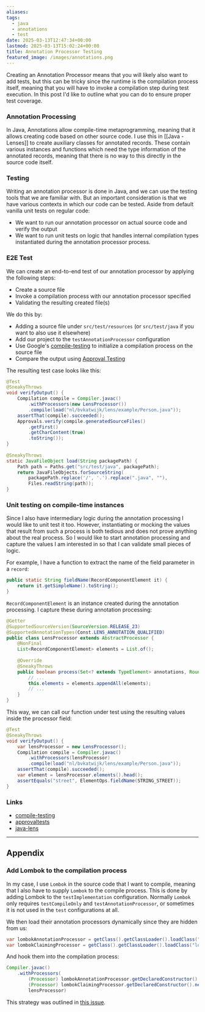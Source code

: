 ```yaml
---
aliases: 
tags:
  - java
  - annotations
  - test
date: 2025-03-13T12:47:34+00:00
lastmod: 2025-03-13T15:02:24+00:00
title: Annotation Processor Testing
featured_image: /images/annotations.png
---
```

Creating an Annotation Processor means that you will likely also want to add tests, but this can be tricky since the runtime is the compilation process itself, meaning that you will have to invoke a compilation step during test execution. In this post I'd like to outline what you can do to ensure proper test coverage.

### Annotation Processing
In Java, Annotations allow compile-time metaprogramming, meaning that it allows creating code based on other source code. I use this in [[Java - Lenses]] to create auxiliary classes for annotated records. These contain various instances and functions which need the type information of the annotated records, meaning that there is no way to this directly in the source code itself.

### Testing
Writing an annotation processor is done in Java, and we can use the testing tools that we are familiar with. But an important consideration is that we have various contexts in which our code can be tested. Aside from default vanilla unit tests on regular code:

- We want to run our annotation processor on actual source code and verify the output
- We want to run unit tests on logic that handles internal compilation types instantiated during the annotation processor process.

### E2E Test

We can create an end-to-end test of our annotation processor by applying the following steps:
- Create a source file
- Invoke a compilation process with our annotation processor specified
- Validating the resulting created file(s)

We do this by:
- Adding a source file under `src/test/resources` (or `src/test/java` if you want to also use it elsewhere)
- Add our project to the `testAnnotationProcessor` configuration
- Use Google's [compile-testing](https://mvnrepository.com/artifact/com.google.testing.compile/compile-testing) to initialize a compilation process on the source file
- Compare the output using [Approval Testing](https://mvnrepository.com/artifact/com.approvaltests/approvaltests)

The resulting test case looks like this:

```java
@Test  
@SneakyThrows  
void verifyOutput() {  
    Compilation compile = Compiler.javac()  
        .withProcessors(new LensProcessor())
        .compile(load("nl/bvkatwijk/lens/example/Person.java"));  
    assertThat(compile).succeeded();  
    Approvals.verify(compile.generatedSourceFiles()  
        .getFirst()  
        .getCharContent(true)  
        .toString());  
}  
  
@SneakyThrows  
static JavaFileObject load(String packagePath) {  
    Path path = Paths.get("src/test/java", packagePath);  
    return JavaFileObjects.forSourceString(  
        packagePath.replace('/', '.').replace(".java", ""),  
        Files.readString(path));  
}
```

### Unit testing on compile-time instances

Since I also have intermediary logic during the annotation processing I would like to unit test it too. However, instantiating or mocking the values that result from such a process is both tedious and does not prove anything about the real process. So I would like to start annotation processing and capture the values I am interested in so that I can validate small pieces of logic.

For example, I have a function to extract the name of the field parameter in a `record`:
```java
public static String fieldName(RecordComponentElement it) {  
    return it.getSimpleName().toString();  
}
```

`RecordComponentElement` is an instance created during the annotation processing. I capture these during annotation processing:

```java
@Getter  
@SupportedSourceVersion(SourceVersion.RELEASE_23)  
@SupportedAnnotationTypes(Const.LENS_ANNOTATION_QUALIFIED)  
public class LensProcessor extends AbstractProcessor {  
    @NonFinal  
    List<RecordComponentElement> elements = List.of();
  
	@Override  
	@SneakyThrows  
	public boolean process(Set<? extends TypeElement> annotations, RoundEnvironment roundEnv) {
		// ...
		this.elements = elements.appendAll(elements);
		// ...
	}
}
```

This way, we can call our function under test using the resulting values inside the processor field:
```java
@Test  
@SneakyThrows  
void verifyOutput() {  
	var lensProcessor = new LensProcessor();
    Compilation compile = Compiler.javac()  
        .withProcessors(lensProcessor)
        .compile(load("nl/bvkatwijk/lens/example/Person.java"));  
    assertThat(compile).succeeded();  
    var element = lensProcessor.elements().head();
    assertEquals("street", ElementOps.fieldName(STRING_STREET));  
}  
```

### Links
- [compile-testing](https://mvnrepository.com/artifact/com.google.testing.compile/compile-testing)
- [approvaltests](https://mvnrepository.com/artifact/com.approvaltests/approvaltests)
- [java-lens](https://github.com/bvkatwijk/java-lens)

---

## Appendix

### Add Lombok to the compilation process

In my case, I use `Lombok` in the source code that I want to compile, meaning that I also have to supply `Lombok` to the compile process. This is done by adding Lombok to the `testImplementation` configuration. Normally `Lombok` only requires `testCompileOnly`
 and `testAnnotationProcessor`, or sometimes it is not used in the `test` configurations at all.

We then load their annotation processors dynamically since they are hidden from us:

```java
var lombokAnnotationProcessor = getClass().getClassLoader().loadClass("lombok.launch.AnnotationProcessorHider$AnnotationProcessor");  
var lombokClaimingProcessor = getClass().getClassLoader().loadClass("lombok.launch.AnnotationProcessorHider$ClaimingProcessor");
```

And hook them into the compilation process:

```java
Compiler.javac()  
    .withProcessors(  
        (Processor) lombokAnnotationProcessor.getDeclaredConstructor().newInstance(),  
        (Processor) lombokClaimingProcessor.getDeclaredConstructor().newInstance(),  
        lensProcessor)
```

This strategy was outlined in [this issue](https://github.com/google/compile-testing/issues/329).